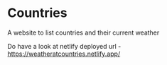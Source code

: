 # Countries
A website to list countries and their current weather 

Do have a look at netlify deployed url - https://weatheratcountries.netlify.app/
